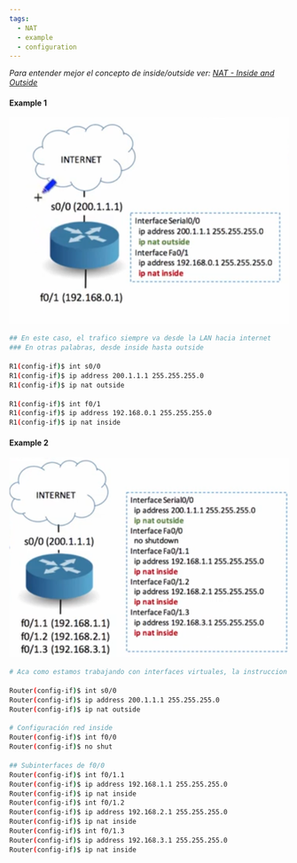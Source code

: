 ```yaml
---
tags:
  - NAT
  - example
  - configuration
---
```


_Para entender mejor el concepto de inside/outside ver: [NAT - Inside and Outside](NAT%20-%20Inside%20and%20Outside.md)_

#### Example 1

![](../_anexos_/Screenshot%20from%202024-01-01%2008-51-30.png)

``` bash
## En este caso, el trafico siempre va desde la LAN hacia internet
### En otras palabras, desde inside hasta outside

R1(config-if)$ int s0/0
R1(config-if)$ ip address 200.1.1.1 255.255.255.0
R1(config-if)$ ip nat outside

R1(config-if)$ int f0/1
R1(config-if)$ ip address 192.168.0.1 255.255.255.0
R1(config-if)$ ip nat inside
```

#### Example 2

![](../_anexos_/Screenshot%20from%202024-01-01%2008-55-59.png)

``` bash
# Aca como estamos trabajando con interfaces virtuales, la instruccion solo enciende la interfaz fisica pero no lo configura en ip nat porque no tiene asignada una IP. Recordad que NAT trabaja sobre L3, entonces asignamos ip nat sobre las interfaces virtuales.

Router(config-if)$ int s0/0
Router(config-if)$ ip address 200.1.1.1 255.255.255.0
Router(config-if)$ ip nat outside

# Configuración red inside
Router(config-if)$ int f0/0
Router(config-if)$ no shut

## Subinterfaces de f0/0
Router(config-if)$ int f0/1.1
Router(config-if)$ ip address 192.168.1.1 255.255.255.0
Router(config-if)$ ip nat inside
Router(config-if)$ int f0/1.2 
Router(config-if)$ ip address 192.168.2.1 255.255.255.0
Router(config-if)$ ip nat inside
Router(config-if)$ int f0/1.3
Router(config-if)$ ip address 192.168.3.1 255.255.255.0
Router(config-if)$ ip nat inside
```